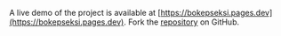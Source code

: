 A live demo of the project is available at [https://bokepseksi.pages.dev](https://bokepseksi.pages.dev).
Fork the [repository](https://github.com/eslasojica) on GitHub.